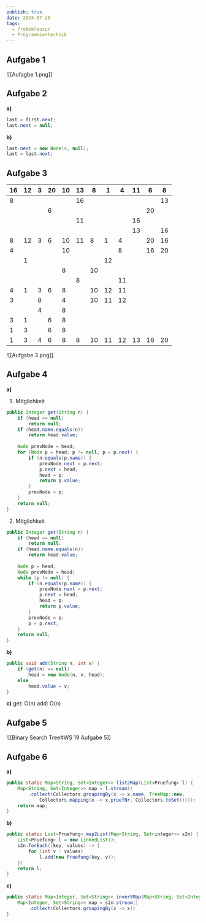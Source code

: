 ```yaml
---
publish: true
date: 2024-07-20
tags:
  - Probeklausur
  - Programmiertechnik
---
```

## Aufgabe 1
![[Aufagbe 1.png]]

## Aufgabe 2
**a)**
```java
last = first.next;
last.next = null;
```
**b)**
```java
last.next = new Node(4, null);
last = last.next;
```

## Aufgabe 3

| 16  | 12  | 3   | 20  | 10  | 13  | 8   | 1   | 4   | 11  | 6   | 8   |
| --- | --- | --- | --- | --- | --- | --- | --- | --- | --- | --- | --- |
| 8   |     |     |     |     | 16  |     |     |     |     |     | 13  |
|     |     |     | 6   |     |     |     |     |     |     | 20  |     |
|     |     |     |     |     | 11  |     |     |     | 16  |     |     |
|     |     |     |     |     |     |     |     |     | 13  |     | 16  |
| 8   | 12  | 3   | 6   | 10  | 11  | 8   | 1   | 4   |     | 20  | 16  |
| 4   |     |     |     | 10  |     |     |     | 8   |     | 16  | 20  |
|     | 1   |     |     |     |     |     | 12  |     |     |     |     |
|     |     |     |     | 8   |     | 10  |     |     |     |     |     |
|     |     |     |     |     | 8   |     |     | 11  |     |     |     |
| 4   | 1   | 3   | 6   | 8   |     | 10  | 12  | 11  |     |     |     |
| 3   |     | 8   |     | 4   |     | 10  | 11  | 12  |     |     |     |
|     |     | 4   |     | 8   |     |     |     |     |     |     |     |
| 3   | 1   |     | 6   | 8   |     |     |     |     |     |     |     |
| 1   | 3   |     | 6   | 8   |     |     |     |     |     |     |     |
| 1   | 3   | 4   | 6   | 8   | 8   | 10  | 11  | 12  | 13  | 16  | 20  |
![[Aufgabe 3.png]]

## Aufgabe 4
**a)**
1. Möglichkeit
```java
public Integer get(String n) {
	if (head == null)
		return null;
	if (head.name.equals(n))
		return head.value;
		
	Node prevNode = head;
	for (Node p = head; p != null; p = p.next) {
		if (n.equals(p.name)) {
			prevNode.next = p.next;
			p.next = head;
			head = p;
			return p.value;
		}
		prevNode = p;
	}
	return null;
}
```

2. Möglichkeit
```java
public Integer get(String n) {
	if (head == null)
		return null;
	if (head.name.equals(n))
		return head.value;
	
	Node p = head;
	Node prevNode = head;
	while (p != null) {
		if (n.equals(p.name)) {
			prevNode.next = p.next;
			p.next = head;
			head = p;
			return p.value;
		}
		prevNode = p;
		p = p.next;
	}
	return null;
}
```

**b)**
```java
public void add(String n, int v) {
	if (get(n) == null)
		head = new Node(n, v, head);
	else
		head.value = v;
} 
```

**c)**
get: O(n)
add: O(n)
## Aufgabe 5
![[Binary Search Tree#WS 19 Aufgabe 5]]
## Aufgabe 6
**a)**
```java
public static Map<String, Set<Integer>> list2Map(List<Pruefung> l) {
	Map<String, Set<Integer>> map = l.stream()
		.collect(Collectors.groupingBy(x -> x.name, TreeMap::new, 
			Collectors.mapping(x -> x.pruefNr, Collectors.toSet())));
	return map;
}
```

**b)**
```java
public static List<Pruefung> map2List(Map<String, Set<integer>> s2n) {
	List<Pruefung> l = new LinkedList();
	s2n.forEach((key, values) -> {
		for (int v : values)
			l.add(new Pruefung(key, v));
	}) 
	return l;
}
```

**c)**
```java
public static Map<Integer, Set<String>> invertMap(Map<String, Set<Integer>> s2n) {
	Map<Integer, Set<String>> map = s2n.stream()
		.collect(Collectors.groupingBy(x -> x))
}
```